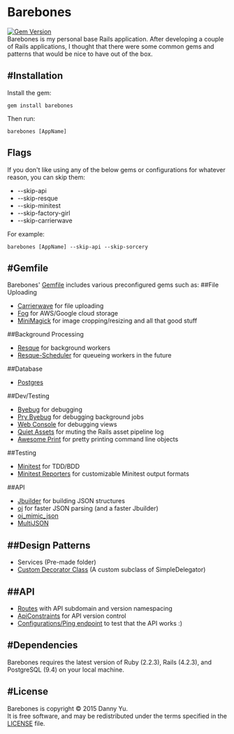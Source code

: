 Barebones
===
[![Gem Version](https://badge.fury.io/rb/barebones.svg)](https://badge.fury.io/rb/barebones)  
Barebones is my personal base Rails application. After developing a
couple of Rails applications, I thought that there were some common
gems and patterns that would be nice to have out of the box.

#Installation
---
Install the gem:  

    gem install barebones

Then run:  

    barebones [AppName]

## Flags
If you don't like using any of the below gems or configurations for whatever reason, you can skip them:
* --skip-api
* --skip-resque
* --skip-minitest
* --skip-factory-girl
* --skip-carrierwave

For example:

    barebones [AppName] --skip-api --skip-sorcery

#Gemfile
---
Barebones' [Gemfile](templates/Gemfile.erb) includes various preconfigured gems such as:
##File Uploading
* [Carrierwave](https://github.com/carrierwaveuploader/carrierwave) for file uploading
* [Fog](https://github.com/fog/fog) for AWS/Google cloud storage
* [MiniMagick](https://github.com/minimagick/minimagick) for image cropping/resizing and all that good stuff

##Background Processing
* [Resque](https://github.com/resque/resque) for background workers
* [Resque-Scheduler](https://github.com/resque/resque-scheduler) for queueing workers in the future

##Database
* [Postgres](https://rubygems.org/gems/pg/versions/0.18.3)

##Dev/Testing
* [Byebug](https://github.com/deivid-rodriguez/byebug) for debugging
* [Pry Byebug](https://github.com/deivid-rodriguez/pry-byebug) for debugging background jobs
* [Web Console](https://github.com/rails/web-console) for debugging views
* [Quiet Assets](https://github.com/evrone/quiet_assets) for muting the Rails asset pipeline log
* [Awesome Print](https://github.com/michaeldv/awesome_print) for pretty printing command line objects

##Testing
* [Minitest](https://github.com/blowmage/minitest-rails) for TDD/BDD
* [Minitest Reporters](https://github.com/kern/minitest-reporters) for customizable Minitest output formats

##API
* [Jbuilder](https://github.com/rails/jbuilder) for building JSON structures
* [oj](https://github.com/ohler55/oj) for faster JSON parsing (and a faster Jbuilder)
* [oj_mimic_json](https://github.com/ohler55/oj_mimic_json)
* [MultiJSON](https://github.com/intridea/multi_json)

##Design Patterns
---
* Services (Pre-made folder)
* [Custom Decorator Class](templates/barebones_decorator.rb.erb) (A custom subclass of SimpleDelegator)

##API
---
* [Routes](templates/Gemfile.erb) with API subdomain and version namespacing
* [ApiConstraints](templates/api_constraints.rb.erb) for API version control
* [Configurations/Ping endpoint](templates/configs_controller.rb) to test that the API works :)

#Dependencies
---
Barebones requires the latest version of Ruby (2.2.3), Rails (4.2.3), and
PostgreSQL (9.4) on your local machine.
 
#License
---
Barebones is copyright © 2015 Danny Yu.  
It is free software, and may be redistributed under the terms specified in the [LICENSE] file.

[LICENSE]: LICENSE